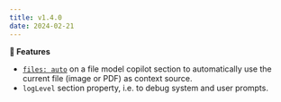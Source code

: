 ```yaml
---
title: v1.4.0
date: 2024-02-21
---
```


**🚀 Features**

- [`files: auto`](/docs/configuration/section#files) on a file model copilot section to automatically use the current file (image or PDF) as context source.
- `logLevel` section property, i.e. to debug system and user prompts.

